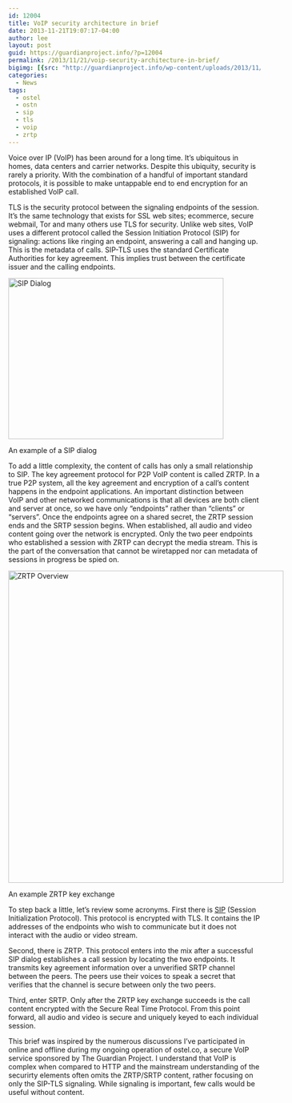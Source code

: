 ```yaml
---
id: 12004
title: VoIP security architecture in brief
date: 2013-11-21T19:07:17-04:00
author: lee
layout: post
guid: https://guardianproject.info/?p=12004
permalink: /2013/11/21/voip-security-architecture-in-brief/
bigimg: [{src: "http://guardianproject.info/wp-content/uploads/2013/11/relation.gif",}]
categories:
  - News
tags:
  - ostel
  - ostn
  - sip
  - tls
  - voip
  - zrtp
---
```

Voice over IP (VoIP) has been around for a long time. It’s ubiquitous in homes, data centers and carrier networks. Despite this ubiquity, security is rarely a priority. With the combination of a handful of important standard protocols, it is possible to make untappable end to end encryption for an established VoIP call.

TLS is the security protocol between the signaling endpoints of the session. It’s the same technology that exists for SSL web sites; ecommerce, secure webmail, Tor and many others use TLS for security. Unlike web sites, VoIP uses a different protocol called the Session Initiation Protocol (SIP) for signaling: actions like ringing an endpoint, answering a call and hanging up. This is the metadata of calls. SIP-TLS uses the standard Certificate Authorities for key agreement. This implies trust between the certificate issuer and the calling endpoints.

<div id="attachment_12006" style="width: 440px" class="wp-caption aligncenter">
  <a href="http://www.siptutorial.net/SIP/relation.htm"><img aria-describedby="caption-attachment-12006" src="https://guardianproject.info/wp-content/uploads/2013/11/relation.gif" alt="SIP Dialog" width="430" height="322" class="size-full wp-image-12006" /></a>
  
  <p id="caption-attachment-12006" class="wp-caption-text">
    An example of a SIP dialog
  </p>
</div>

To add a little complexity, the content of calls has only a small relationship to SIP. The key agreement protocol for P2P VoIP content is called ZRTP. In a true P2P system, all the key agreement and encryption of a call’s content happens in the endpoint applications. An important distinction between VoIP and other networked communications is that all devices are both client and server at once, so we have only “endpoints” rather than “clients” or “servers”. Once the endpoints agree on a shared secret, the ZRTP session ends and the SRTP session begins. When established, all audio and video content going over the network is encrypted. Only the two peer endpoints who established a session with ZRTP can decrypt the media stream. This is the part of the conversation that cannot be wiretapped nor can metadata of sessions in progress be spied on.

<div id="attachment_12008" style="width: 560px" class="wp-caption aligncenter">
  <a href="https://guardianproject.info/wp-content/uploads/2013/11/zrtp_overview.png"><img aria-describedby="caption-attachment-12008" src="https://guardianproject.info/wp-content/uploads/2013/11/zrtp_overview-902x1024.png" alt="ZRTP Overview" width="550" height="624" class="size-large wp-image-12008" srcset="https://guardianproject.info/wp-content/uploads/2013/11/zrtp_overview-902x1024.png 902w, https://guardianproject.info/wp-content/uploads/2013/11/zrtp_overview-264x300.png 264w, https://guardianproject.info/wp-content/uploads/2013/11/zrtp_overview.png 986w" sizes="(max-width: 550px) 100vw, 550px" /></a>
  
  <p id="caption-attachment-12008" class="wp-caption-text">
    An example ZRTP key exchange
  </p>
</div>

To step back a little, let’s review some acronyms. First there is [SIP](http://www.siptutorial.net/SIP/background.html) (Session Initialization Protocol). This protocol is encrypted with TLS. It contains the IP addresses of the endpoints who wish to communicate but it does not interact with the audio or video stream. 

Second, there is ZRTP. This protocol enters into the mix after a successful SIP dialog establishes a call session by locating the two endpoints. It transmits key agreement information over a unverified SRTP channel between the peers. The peers use their voices to speak a secret that verifies that the channel is secure between only the two peers.

Third, enter SRTP. Only after the ZRTP key exchange succeeds is the call content encrypted with the Secure Real Time Protocol. From this point forward, all audio and video is secure and uniquely keyed to each individual session.

This brief was inspired by the numerous discussions I’ve participated in online and offline during my ongoing operation of ostel.co, a secure VoIP service sponsored by The Guardian Project. I understand that VoIP is complex when compared to HTTP and the mainstream understanding of the securirty elements often omits the ZRTP/SRTP content, rather focusing on only the SIP-TLS signaling. While signaling is important, few calls would be useful without content.
